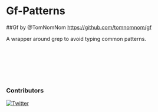 # Gf-Patterns

##Gf by @TomNomNom https://github.com/tomnomnom/gf

A wrapper around grep to avoid typing common patterns.

```

``` 

```

```

```

```

```

```
```

```
```

```
```

```

### Contributors 
[![Twitter](https://img.shields.io/badge/twitter-@1ndianl33t-blue.svg)](https://twitter.com/1ndianl33t)
